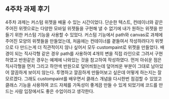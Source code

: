 ## 4주차 과제 후기
4주차 과제는 커스텀 위젯을 배울 수 있는 시간이었다. 단순한 텍스트, 컨테이너와 같은 주어진 위젯으로는
다양한 모바일 위젯들을 구현해 낼 수 없기에 내가 원하는 위젯을 만들기 위한 커스텀 기능을 사용할 수 있었다. 
커스텀 기능에서 path와 canvas로 과제에 주어진 모양의 위젯들을 만들었는데, 처음에는 컨테이너를 곁들여서 작성하려다가
위젯으로 다 만드는게 더 직관적이지 않나 싶어서 모두 custompaint로 위젯을 만들었다. 배경이 되는 직사각형 같은 경우
path를 사용하여 4개의 변을 직접 라인으로 그려서 구현하였고 반원같은 경우는 예제에 나와있는 것을 참고하여 작성하였다. 
먼저 아쉬운 점은 직사각형을 먼저 그리고 하얀색 반원으로 덮어씌웠는데 덮어씌운 부분이 그대로 남아있어 깔끔하게 보이지 않는다.
투명하고 깔끔하게 만들어보고 싶은데 어떻게 하는지는 잘 모르겠다. 그래도 custompaint를 배우면서 클래스 개념을
다시한번 점검할 수 있었고 클래스 기능을 사용하여 코드 자체를 가독성이 좋게끔 만들 수 있게 되었기에 코드를 만드는 사람
입장에서도 좋은 수업이라고 생각한다. 